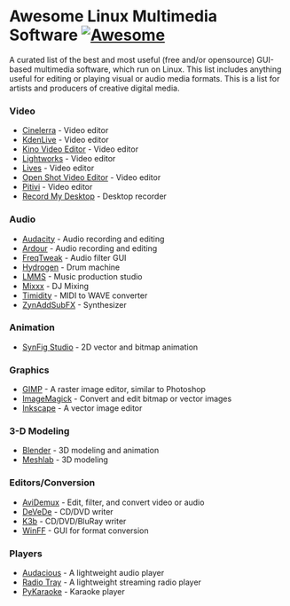# Awesome Linux Multimedia Software [![Awesome](https://cdn.rawgit.com/sindresorhus/awesome/d7305f38d29fed78fa85652e3a63e154dd8e8829/media/badge.svg)](https://github.com/sindresorhus/awesome)

A curated list of the best and most useful (free and/or opensource) GUI-based multimedia software, which run on Linux. This list includes anything useful for editing or playing visual or audio media formats. This is a list for artists and producers of creative digital media.

### Video

* [Cinelerra](http://cinelerra.org/) - Video editor
* [KdenLive](https://kdenlive.org/) - Video editor
* [Kino Video Editor](http://www.kinodv.org/) - Video editor
* [Lightworks](https://www.lwks.com/) - Video editor
* [Lives](http://lives-video.com/) - Video editor
* [Open Shot Video Editor](http://www.openshot.org/) - Video editor
* [Pitivi](http://www.pitivi.org/) - Video editor
* [Record My Desktop](http://recordmydesktop.sourceforge.net/about.php) - Desktop recorder

### Audio

* [Audacity](http://audacityteam.org/) - Audio recording and editing
* [Ardour](http://ardour.org/) - Audio recording and editing
* [FreqTweak](http://freqtweak.sourceforge.net/) - Audio filter GUI
* [Hydrogen](http://www.hydrogen-music.org/) - Drum machine
* [LMMS](https://lmms.io/) - Music production studio
* [Mixxx](http://mixxx.org/) - DJ Mixing
* [Timidity](http://sourceforge.net/projects/timidity/) - MIDI to WAVE converter
* [ZynAddSubFX](http://zynaddsubfx.sourceforge.net/) - Synthesizer

### Animation

* [SynFig Studio](http://www.synfig.org/) - 2D vector and bitmap animation

### Graphics

* [GIMP](https://www.gimp.org/) - A raster image editor, similar to Photoshop
* [ImageMagick](http://www.imagemagick.org/) - Convert and edit bitmap or vector images
* [Inkscape](https://inkscape.org) - A vector image editor

### 3-D Modeling

* [Blender](https://www.blender.org/) - 3D modeling and animation
* [Meshlab](http://meshlab.sourceforge.net/) - 3D modeling

### Editors/Conversion

* [AviDemux](http://fixounet.free.fr/avidemux) - Edit, filter, and convert video or audio
* [DeVeDe](https://github.com/rastersoft/devedeng) - CD/DVD writer
* [K3b](http://www.k3b.org/) - CD/DVD/BluRay writer
* [WinFF](http://winff.org) - GUI for format conversion

### Players

* [Audacious](http://audacious-media-player.org/) - A lightweight audio player
* [Radio Tray](http://radiotray.sourceforge.net/) - A lightweight streaming radio player
* [PyKaraoke](http://www.kibosh.org/pykaraoke/) - Karaoke player
 


